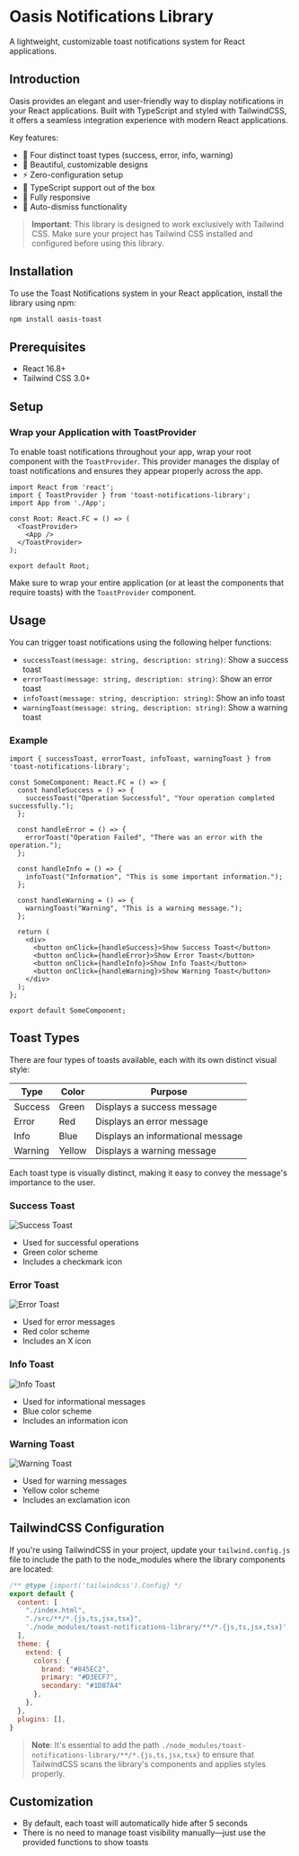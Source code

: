 # Oasis Notifications Library

A lightweight, customizable toast notifications system for React applications.

## Introduction

Oasis provides an elegant and user-friendly way to display notifications in your React applications. Built with TypeScript and styled with TailwindCSS, it offers a seamless integration experience with modern React applications.

Key features:
- 🎯 Four distinct toast types (success, error, info, warning)
- 🎨 Beautiful, customizable designs
- ⚡ Zero-configuration setup
- 🔧 TypeScript support out of the box
- 📱 Fully responsive
- 🎉 Auto-dismiss functionality

> **Important**: This library is designed to work exclusively with Tailwind CSS. Make sure your project has Tailwind CSS installed and configured before using this library.


## Installation

To use the Toast Notifications system in your React application, install the library using npm:

```bash
npm install oasis-toast
```

## Prerequisites

- React 16.8+ 
- Tailwind CSS 3.0+

## Setup

### Wrap your Application with ToastProvider

To enable toast notifications throughout your app, wrap your root component with the `ToastProvider`. This provider manages the display of toast notifications and ensures they appear properly across the app.

```tsx
import React from 'react';
import { ToastProvider } from 'toast-notifications-library';
import App from './App';

const Root: React.FC = () => (
  <ToastProvider>
    <App />
  </ToastProvider>
);

export default Root;
```

Make sure to wrap your entire application (or at least the components that require toasts) with the `ToastProvider` component.

## Usage

You can trigger toast notifications using the following helper functions:

- `successToast(message: string, description: string)`: Show a success toast
- `errorToast(message: string, description: string)`: Show an error toast
- `infoToast(message: string, description: string)`: Show an info toast
- `warningToast(message: string, description: string)`: Show a warning toast

### Example

```tsx
import { successToast, errorToast, infoToast, warningToast } from 'toast-notifications-library';

const SomeComponent: React.FC = () => {
  const handleSuccess = () => {
    successToast("Operation Successful", "Your operation completed successfully.");
  };

  const handleError = () => {
    errorToast("Operation Failed", "There was an error with the operation.");
  };

  const handleInfo = () => {
    infoToast("Information", "This is some important information.");
  };

  const handleWarning = () => {
    warningToast("Warning", "This is a warning message.");
  };

  return (
    <div>
      <button onClick={handleSuccess}>Show Success Toast</button>
      <button onClick={handleError}>Show Error Toast</button>
      <button onClick={handleInfo}>Show Info Toast</button>
      <button onClick={handleWarning}>Show Warning Toast</button>
    </div>
  );
};

export default SomeComponent;
```

## Toast Types

There are four types of toasts available, each with its own distinct visual style:

| Type    | Color  | Purpose                                      |
|---------|--------|----------------------------------------------|
| Success | Green  | Displays a success message                   |
| Error   | Red    | Displays an error message                    |
| Info    | Blue   | Displays an informational message            |
| Warning | Yellow | Displays a warning message                   |

Each toast type is visually distinct, making it easy to convey the message's importance to the user.


### Success Toast
![Success Toast](/img/success.png)
- Used for successful operations
- Green color scheme
- Includes a checkmark icon

### Error Toast
![Error Toast](/img/error.png)
- Used for error messages
- Red color scheme
- Includes an X icon

### Info Toast
![Info Toast](/img/info.png)
- Used for informational messages
- Blue color scheme
- Includes an information icon

### Warning Toast
![Warning Toast](/img/warning.png)
- Used for warning messages
- Yellow color scheme
- Includes an exclamation icon

## TailwindCSS Configuration

If you're using TailwindCSS in your project, update your `tailwind.config.js` file to include the path to the node_modules where the library components are located:

```js
/** @type {import('tailwindcss').Config} */
export default {
  content: [
    "./index.html",
    "./src/**/*.{js,ts,jsx,tsx}",
    './node_modules/toast-notifications-library/**/*.{js,ts,jsx,tsx}'  // Add this line
  ],
  theme: {
    extend: {
      colors: {
        brand: "#845EC2",
        primary: "#D3ECF7",
        secondary: "#1D87A4"
      },
    },
  },
  plugins: [],
}
```

> **Note**: It's essential to add the path `./node_modules/toast-notifications-library/**/*.{js,ts,jsx,tsx}` to ensure that TailwindCSS scans the library's components and applies styles properly.

## Customization

- By default, each toast will automatically hide after 5 seconds
- There is no need to manage toast visibility manually—just use the provided functions to show toasts